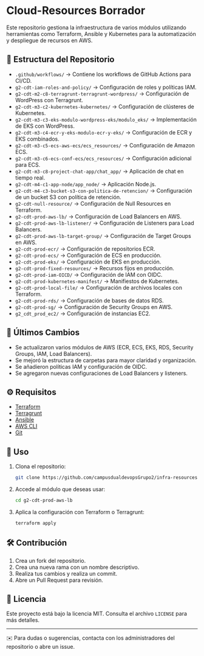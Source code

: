 # Cloud-Resources Borrador

Este repositorio gestiona la infraestructura de varios módulos utilizando herramientas como Terraform, Ansible y Kubernetes para la automatización y despliegue de recursos en AWS.

## 📂 Estructura del Repositorio

- `.github/workflows/` → Contiene los workflows de GitHub Actions para CI/CD.
- `g2-cdt-iam-roles-and-policy/` → Configuración de roles y políticas IAM.
- `g2-cdt-m2-c8-terragrunt-terragrunt-wordpress/` → Configuración de WordPress con Terragrunt.
- `g2-cdt-m3-c2-kubernetes-kubernetes/` → Configuración de clústeres de Kubernetes.
- `g2-cdt-m3-c3-eks-modulo-wordpress-eks/modulo_eks/` → Implementación de EKS con WordPress.
- `g2-cdt-m3-c4-ecr-y-eks-modulo-ecr-y-eks/` → Configuración de ECR y EKS combinados.
- `g2-cdt-m3-c5-ecs-aws-ecs/ecs_resources/` → Configuración de Amazon ECS.
- `g2-cdt-m3-c6-ecs-conf-ecs/ecs_resources/` → Configuración adicional para ECS.
- `g2-cdt-m3-c8-project-chat-app/chat_app/` → Aplicación de chat en tiempo real.
- `g2-cdt-m4-c1-app-node/app_node/` → Aplicación Node.js.
- `g2-cdt-m4-c3-bucket-s3-con-politica-de-retencion/` → Configuración de un bucket S3 con política de retención.
- `g2-cdt-null-resource/` → Configuración de Null Resources en Terraform.
- `g2-cdt-prod-aws-lb/` → Configuración de Load Balancers en AWS.
- `g2-cdt-prod-aws-lb-listener/` → Configuración de Listeners para Load Balancers.
- `g2-cdt-prod-aws-lb-target-group/` → Configuración de Target Groups en AWS.
- `g2-cdt-prod-ecr/` → Configuración de repositorios ECR.
- `g2-cdt-prod-ecs/` → Configuración de ECS en producción.
- `g2-cdt-prod-eks/` → Configuración de EKS en producción.
- `g2-cdt-prod-fixed-resources/` → Recursos fijos en producción.
- `g2-cdt-prod-iam-OICD/` → Configuración de IAM con OIDC.
- `g2-cdt-prod-kubernetes-manifest/` → Manifiestos de Kubernetes.
- `g2-cdt-prod-local-file/` → Configuración de archivos locales con Terraform.
- `g2-cdt-prod-rds/` → Configuración de bases de datos RDS.
- `g2-cdt-prod-sg/` → Configuración de Security Groups en AWS.
- `g2_cdt_prod_ec2/` → Configuración de instancias EC2.

## 🚀 Últimos Cambios

- Se actualizaron varios módulos de AWS (ECR, ECS, EKS, RDS, Security Groups, IAM, Load Balancers).
- Se mejoró la estructura de carpetas para mayor claridad y organización.
- Se añadieron políticas IAM y configuración de OIDC.
- Se agregaron nuevas configuraciones de Load Balancers y listeners.

## ⚙️ Requisitos

- [Terraform](https://www.terraform.io/downloads)
- [Terragrunt](https://terragrunt.gruntwork.io/docs/getting-started/install/)
- [Ansible](https://docs.ansible.com/ansible/latest/installation_guide/intro_installation.html)
- [AWS CLI](https://aws.amazon.com/cli/)
- [Git](https://git-scm.com/downloads)

## 📖 Uso

1. Clona el repositorio:
   ```bash
   git clone https://github.com/campusdualdevopsGrupo2/infra-resources.git
   ```
2. Accede al módulo que deseas usar:
   ```bash
   cd g2-cdt-prod-aws-lb
   ```
3. Aplica la configuración con Terraform o Terragrunt:
   ```bash
   terraform apply
   ```

## 🛠 Contribución

1. Crea un fork del repositorio.
2. Crea una nueva rama con un nombre descriptivo.
3. Realiza tus cambios y realiza un commit.
4. Abre un Pull Request para revisión.

## 📜 Licencia

Este proyecto está bajo la licencia MIT. Consulta el archivo `LICENSE` para más detalles.

---

✉️ Para dudas o sugerencias, contacta con los administradores del repositorio o abre un issue.




